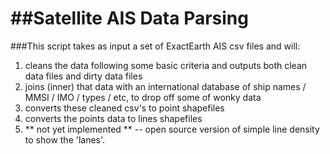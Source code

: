 ##Satellite AIS Data Parsing
=============

###This script takes as input a set of ExactEarth AIS csv files and will:

1. cleans the data following some basic criteria and outputs both clean data files and dirty data files 
2. joins (inner) that data with an international database of ship names / MMSI / IMO / types / etc, to drop off some of wonky data 
3. converts these cleaned csv's to point shapefiles
4. converts the points data to lines shapefiles
5. ** not yet implemented ** -- open source version of simple line density to show the 'lanes'.









